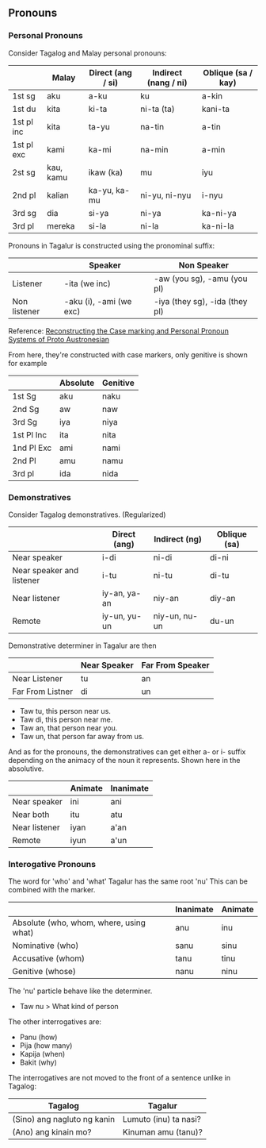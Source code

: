 ## Pronouns

### Personal Pronouns

Consider Tagalog and Malay personal pronouns:

|            | Malay     | Direct (ang / si) | Indirect (nang / ni) | Oblique (sa / kay) |
| ---------- | --------- | ----------------- | -------------------- | ------------------ |
| 1st sg     | aku       | a-ku              | ku                   | a-kin              |
| 1st du     | kita      | ki-ta             | ni-ta (ta)           | kani-ta            |
| 1st pl inc | kita      | ta-yu             | na-tin               | a-tin              |
| 1st pl exc | kami      | ka-mi             | na-min               | a-min              |
| 2st sg     | kau, kamu | ikaw (ka)         | mu                   | iyu                |
| 2nd pl     | kalian    | ka-yu, ka-mu      | ni-yu, ni-nyu        | i-nyu              |
| 3rd sg     | dia       | si-ya             | ni-ya                | ka-ni-ya           |
| 3rd pl     | mereka    | si-la             | ni-la                | ka-ni-la           |

Pronouns in Tagalur is constructed using the pronominal suffix:

|              | Speaker                 | Non Speaker                    |
| ------------ | ----------------------- | ------------------------------ |
| Listener     | -ita (we inc)           | -aw (you sg), -amu (you pl)    |
| Non listener | -aku (i), -ami (we exc) | -iya (they sg), -ida (they pl) |

Reference: [Reconstructing the Case marking and Personal Pronoun Systems of Proto Austronesian](https://www.academia.edu/3404642/Reconstructing_the_Case_marking_and_Personal_Pronoun_Systems_of_Proto_Austronesian)

From here, they're constructed with case markers, only genitive is shown for example

|            | Absolute | Genitive |
| ---------- | -------- | -------- |
| 1st Sg     | aku      | naku     |
| 2nd Sg     | aw       | naw      |
| 3rd Sg     | iya      | niya     |
| 1st Pl Inc | ita      | nita     |
| 1nd Pl Exc | ami      | nami     |
| 2nd Pl     | amu      | namu     |
| 3rd pl     | ida      | nida     |

### Demonstratives

Consider Tagalog demonstratives. (Regularized)

|                           | Direct (ang) | Indirect (ng) | Oblique (sa) |
| ------------------------- | ------------ | ------------- | ------------ |
| Near speaker              | i-di         | ni-di         | di-ni        |
| Near speaker and listener | i-tu         | ni-tu         | di-tu        |
| Near listener             | iy-an, ya-an | niy-an        | diy-an       |
| Remote                    | iy-un, yu-un | niy-un, nu-un | du-un        |

Demonstrative determiner in Tagalur are then

|                  | Near Speaker | Far From Speaker |
| ---------------- | ------------ | ---------------- |
| Near Listener    | tu           | an               |
| Far From Listner | di           | un               |

- Taw tu, this person near us.
- Taw di, this person near me.
- Taw an, that person near you.
- Taw un, that person far away from us.

And as for the pronouns, the demonstratives can get either a- or i- suffix depending on the animacy of the noun it represents. Shown here in the absolutive.

|               | Animate | Inanimate |
| ------------- | ------- | --------- |
| Near speaker  | ini     | ani       |
| Near both     | itu     | atu       |
| Near listener | iyan    | a'an      |
| Remote        | iyun    | a'un      |

### Interogative Pronouns

The word for 'who' and 'what' Tagalur has the same root 'nu' This can be combined with the marker.

|                                         | Inanimate | Animate |
| --------------------------------------- | --------- | ------- |
| Absolute (who, whom, where, using what) | anu       | inu     |
| Nominative (who)                        | sanu      | sinu    |
| Accusative (whom)                       | tanu      | tinu    |
| Genitive (whose)                        | nanu      | ninu    |

The 'nu' particle behave like the determiner.

- Taw nu &gt; What kind of person

The other interrogatives are:

- Panu (how)
- Pija (how many)
- Kapija (when)
- Bakit (why)

The interrogatives are not moved to the front of a sentence unlike in Tagalog:

| Tagalog                     | Tagalur               |
| --------------------------- | --------------------- |
| (Sino) ang nagluto ng kanin | Lumuto (inu) ta nasi? |
| (Ano) ang kinain mo?        | Kinuman amu (tanu)?   |
